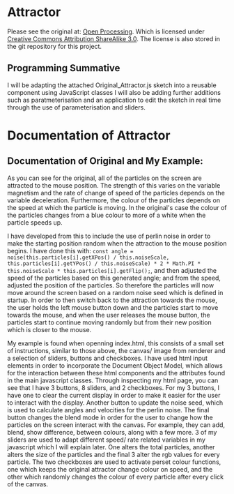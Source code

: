 # Attractor
Please see the original at: [Open Processing](https://www.openprocessing.org/sketch/424081).
Which is licensed under [Creative Commons Attribution ShareAlike 3.0](https://creativecommons.org/licenses/by-sa/3.0/). The license is also stored in the git repository for this project.

## Programming Summative 

I will be adapting the attached Original_Attractor.js sketch into a reusable component using JavaScript classes
I will also be adding further additions such as paratmeterisation and an application to edit the sketch in real time through the use of parameterisation and sliders.

# Documentation of Attractor

## Documentation of Original and My Example:

As you can see for the original, all of the particles on the screen are attracted to the mouse position. The strength of this varies on the variable magnetism and the rate of change of speed of the particles depends on the variable deceleration. Furthermore, the colour of the particles depends on the speed at which the particle is moving. In the original's case the colour of the particles changes from a blue colour to more of a white when the particle speeds up.

I have developed from this to include the use of perlin noise in order to make the starting position random when the attraction to the mouse position begins. I have done this with: `const angle = noise(this.particles[i].getXPos() / this.noiseScale, this.particles[i].getYPos() / this.noiseScale) * 2 * Math.PI * this.noiseScale * this.particles[i].getFlip();`, and then adjusted the speed of the particles based on this generated angle; and from the speed, adjusted the position of the particles.
So therefore the particles will now move around the screen based on a random noise seed which is defined in startup. In order to then switch back to the attraction towards the mouse, the user holds the left mouse button down and the particles start to move towards the mouse, and when the user releases the mouse button, the particles start to continue moving randomly but from their new position which is closer to the mouse.

My example is found when openning index.html, this consists of a small set of instructions, similar to those above, the canvas/ image from renderer and a selection of sliders, buttons and checkboxes.
I have used html input elements in order to incorporate the Document Object Model, which allows for the interaction between these html components and the attributes found in the main javascript classes. Through inspecting my html page, you can see that I have 3 buttons, 8 sliders, and 2 checkboxes. For my 3 buttons, I have one to clear the current display in order to make it easier for the user to interact with the display. Another button to update the noise seed, which is used to calculate angles and velocities for the perlin noise. The final button changes the blend mode in order for the user to change how the particles on the screen interact with the canvas. For example, they can add, blend, show difference, between colours, along with a few more. 
3 of my sliders are used to adapt different speed/ rate related variables in my javascript which I will explain later. One alters the total particles, another alters the size of the particles and the final 3 alter the rgb values for every particle.
The two checkboxes are used to activate perset colour functions, one which keeps the original attractor change colour on speed, and the other which randomly changes the colour of every particle after every click of the canvas. 